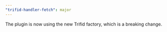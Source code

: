 ```yaml
---
"trifid-handler-fetch": major
---
```


The plugin is now using the new Trifid factory, which is a breaking change.
